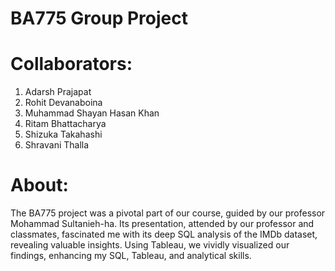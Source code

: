 # BA775 Group Project

# Collaborators: 
1. Adarsh Prajapat
2. Rohit Devanaboina
3. Muhammad Shayan Hasan Khan
4. Ritam Bhattacharya
5. Shizuka Takahashi
6. Shravani Thalla

# About: 
The BA775 project was a pivotal part of our course, guided by our professor Mohammad Sultanieh-ha. Its presentation, attended by our professor and classmates, fascinated me with its deep SQL analysis of the IMDb dataset, revealing valuable insights. Using Tableau, we vividly visualized our findings, enhancing my SQL, Tableau, and analytical skills.
